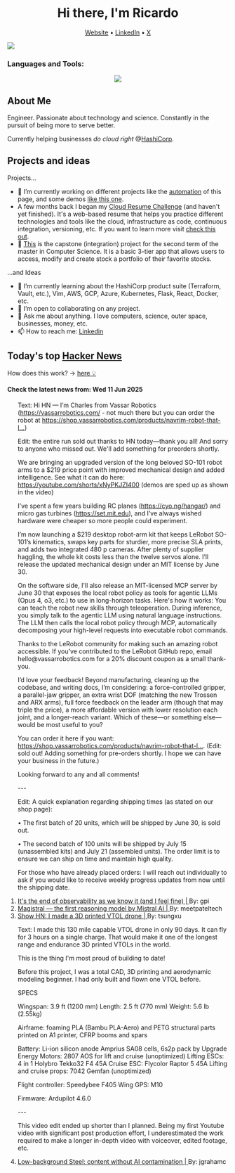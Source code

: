 
<!-- This is an HTML comment in your markdown file -->

<h1 align="center">Hi there, I'm Ricardo</h1>
<p align="center">
  <a href="https://ricardorompar.com" target="_blank">Website</a> •
  <a href="https://www.linkedin.com/in/ricardorompar/" target="_blank">LinkedIn</a> •
  <a href="https://twitter.com/ricardorompar" target="_blank">X</a>
</p>
<img src="https://badges.pufler.dev/visits/{ricardorompar}/{ricardorompar}"/>

<h3 align="left">Languages and Tools:</h3>
<p align="center">
  <a href="https://skillicons.dev" target="_blank">
    <img src="https://skillicons.dev/icons?i=terraform,aws,gcp,azure,git,python,kubernetes,react,js,docker,ubuntu" />
  </a>
</p>

<h2>About Me</h2>
Engineer. Passionate about technology and science. Constantly in the pursuit of being more to serve better.

Currently helping businesses <i>do cloud right</i> @<a href="https://github.com/hashicorp" target="_blank">HashiCorp</a>.

<h2>Projects and ideas</h2>
Projects...
<ul>
  <li>🔭 I’m currently working on different projects like the <a href="https://github.com/ricardorompar/ricardorompar/blob/main/automate.py">automation</a> of this page, and some demos <a href="https://github.com/ricardorompar/boundary-ansible-demo">like this one</a>.
  </li>

  <li >A few months back I began my <a href="https://github.com/ricardorompar/cloudResumeChallenge">Cloud Resume Challenge</a> (and haven't yet finished). It's a web-based resume that helps you practice different technologies and tools like the cloud, infrastructure as code, continuous integration, versioning, etc. If you want to learn more visit <a href="https://cloudresumechallenge.dev/docs/the-challenge/aws/" target="_blank">check this out</a>.
  </li>

  <li>🔭 <a href="https://github.com/ricardorompar/capstoneT2">This</a> is the capstone (integration) project for the second term of the master in Computer Science. It is a basic 3-tier app that allows users to access, modify and create stock a portfolio of their favorite stocks.
  </li>
</ul>
...and Ideas
<ul>
  <li>🌱 I’m currently learning about the HashiCorp product suite (Terraform, Vault, etc.), Vim, AWS, GCP, Azure, Kubernetes, Flask, React, Docker, etc.
  </li>
  <li>👯 I’m open to collaborating on any project.</li>
  <li>💬 Ask me about anything. I love computers, science, outer space, businesses, money, etc.</li>
  <li>📫 How to reach me: <a href="https://www.linkedin.com/in/ricardorompar/" target="_blank">Linkedin</a></li>
</ul>

<h2>Today's top <a href='https://news.ycombinator.com/' target="_blank">Hacker News</a></h2>
How does this work? -> <a href='./AUTOMATIC.md'>here 💡</a>

<h4>Check the latest news from: Wed 11 Jun 2025</h4>
<ol>
<p>
Text: Hi HN — I’m Charles from Vassar Robotics (<a href="https:&#x2F;&#x2F;vassarrobotics.com&#x2F;">https:&#x2F;&#x2F;vassarrobotics.com&#x2F;</a> - not much there but you can order the robot at <a href="https:&#x2F;&#x2F;shop.vassarrobotics.com&#x2F;products&#x2F;navrim-robot-that-learns-skills-in-30-minutes">https:&#x2F;&#x2F;shop.vassarrobotics.com&#x2F;products&#x2F;navrim-robot-that-l...</a>)<p>Edit: the entire run sold out thanks to HN today—thank you all! And sorry to anyone who missed out. We&#x27;ll add something for preorders shortly.<p>We are bringing an upgraded version of the long beloved SO-101 robot arms to a $219 price point with improved mechanical design and added intelligence. See what it can do here: <a href="https:&#x2F;&#x2F;youtube.com&#x2F;shorts&#x2F;xNyPKJZI400" rel="nofollow">https:&#x2F;&#x2F;youtube.com&#x2F;shorts&#x2F;xNyPKJZI400</a> (demos are sped up as shown in the video)<p>I’ve spent a few years building RC planes (<a href="https:&#x2F;&#x2F;cyo.ng&#x2F;hangar&#x2F;" rel="nofollow">https:&#x2F;&#x2F;cyo.ng&#x2F;hangar&#x2F;</a>) and micro gas turbines (<a href="https:&#x2F;&#x2F;set.mit.edu" rel="nofollow">https:&#x2F;&#x2F;set.mit.edu</a>), and I’ve always wished hardware were cheaper so more people could experiment.<p>I’m now launching a $219 desktop robot-arm kit that keeps LeRobot SO-101’s kinematics, swaps key parts for sturdier, more precise SLA prints, and adds two integrated 480 p cameras. After plenty of supplier haggling, the whole kit costs less than the twelve servos alone. I’ll release the updated mechanical design under an MIT license by June 30.<p>On the software side, I&#x27;ll also release an MIT-licensed MCP server by June 30 that exposes the local robot policy as tools for agentic LLMs (Opus 4, o3, etc.) to use in long-horizon tasks. Here&#x27;s how it works: You can teach the robot new skills through teleoperation. During inference, you simply talk to the agentic LLM using natural language instructions. The LLM then calls the local robot policy through MCP, automatically decomposing your high-level requests into executable robot commands.<p>Thanks to the LeRobot community for making such an amazing robot accessible. If you’ve contributed to the LeRobot GitHub repo, email hello@vassarrobotics.com for a 20% discount coupon as a small thank-you.<p>I’d love your feedback! Beyond manufacturing, cleaning up the codebase, and writing docs, I’m considering: a force-controlled gripper, a parallel-jaw gripper, an extra wrist DOF (matching the new Trossen and ARX arms), full force feedback on the leader arm (though that may triple the price), a more affordable version with lower resolution each joint, and a longer-reach variant. Which of these—or something else—would be most useful to you?<p>You can order it here if you want: <a href="https:&#x2F;&#x2F;shop.vassarrobotics.com&#x2F;products&#x2F;navrim-robot-that-learns-skills-in-30-minutes">https:&#x2F;&#x2F;shop.vassarrobotics.com&#x2F;products&#x2F;navrim-robot-that-l...</a>. (Edit: sold out! Adding something for pre-orders shortly. I hope we can have your business in the future.)<p>Looking forward to any and all comments!<p>---<p>Edit: A quick explanation regarding shipping times (as stated on our shop page):<p>• The first batch of 20 units, which will be shipped by June 30, is sold out.<p>• The second batch of 100 units will be shipped by July 15 (unassembled kits) and July 21 (assembled units). The order limit is to ensure we can ship on time and maintain high quality.<p>For those who have already placed orders: I will reach out individually to ask if you would like to receive weekly progress updates from now until the shipping date. </br>
</p>

<li>
    <a href=https://www.honeycomb.io/blog/its-the-end-of-observability-as-we-know-it-and-i-feel-fine target="_blank">
        It's the end of observability as we know it (and I feel fine) |
    </a>
    By: gpi
</li>

<li>
    <a href=https://mistral.ai/news/magistral target="_blank">
        Magistral — the first reasoning model by Mistral AI |
    </a>
    By: meetpateltech
</li>

<li>
    <a href=https://www.tsungxu.com/p/i-made-a-3d-printed-vtol-that-can target="_blank">
        Show HN: I made a 3D printed VTOL drone |
    </a>
    By: tsungxu
</li>

<p>
Text: I made this 130 mile capable VTOL drone in only 90 days. It can fly for 3 hours on a single charge. That would make it one of the longest range and endurance 3D printed VTOLs in the world.<p>This is the thing I&#x27;m most proud of building to date!<p>Before this project, I was a total CAD, 3D printing and aerodynamic modeling beginner. I had only built and flown one VTOL before.<p>SPECS<p>Wingspan: 3.9 ft (1200 mm)
Length: 2.5 ft (770 mm)
Weight: 5.6 lb (2.55kg)<p>Airframe: foaming PLA (Bambu PLA-Aero) and PETG structural parts printed on A1 printer, CFRP booms and spars<p>Battery: Li-ion silicon anode Amprius SA08 cells, 6s2p pack by Upgrade Energy
Motors: 2807 AOS for lift and cruise (unoptimized)
Lifting ESCs: 4 in 1 Holybro Tekko32 F4 45A 
Cruise ESC: Flycolor Raptor 5 45A
Lifting and cruise props: 7042 Gemfan (unoptimized)<p>Flight controller: Speedybee F405 Wing
GPS: M10<p>Firmware: Ardupilot 4.6.0<p>---<p>This video edit ended up shorter than I planned. Being my first Youtube video with significant post production effort, I underestimated the work required to make a longer in-depth video with voiceover, edited footage, etc. </br>
</p>

<li>
    <a href=https://blog.jgc.org/2025/06/low-background-steel-content-without-ai.html target="_blank">
        Low-background Steel: content without AI contamination |
    </a>
    By: jgrahamc
</li>
</ol>
